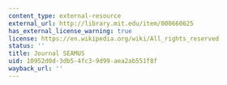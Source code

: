 ```yaml
---
content_type: external-resource
external_url: http://library.mit.edu/item/000660625
has_external_license_warning: true
license: https://en.wikipedia.org/wiki/All_rights_reserved
status: ''
title: Journal SEAMUS
uid: 10952d0d-3db5-4fc3-9d99-aea2ab551f8f
wayback_url: ''
---
```

